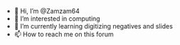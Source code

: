 - 👋 Hi, I’m @Zamzam64
- 👀 I’m interested in computing
- 🌱 I’m currently learning digitizing negatives and slides
- 📫 How to reach me on this forum

<!---
Zamzam64/Zamzam64 is a ✨ special ✨ repository because its `README.md` (this file) appears on your GitHub profile.
You can click the Preview link to take a look at your changes.
--->
